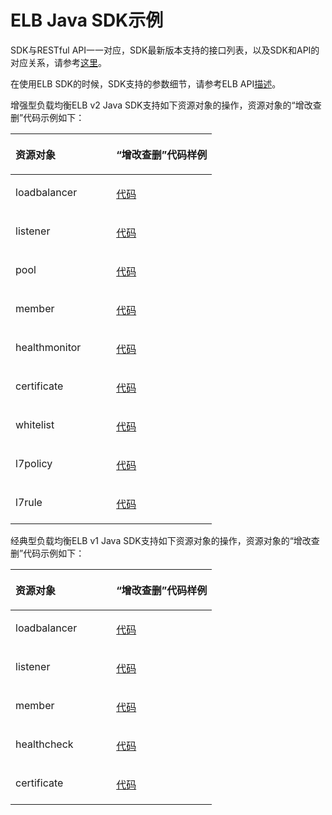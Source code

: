 # ELB Java SDK示例<a name="sdk_01_0021"></a>

SDK与RESTful API一一对应，SDK最新版本支持的接口列表，以及SDK和API的对应关系，请参考[这里](Java-ELB.md)。

在使用ELB SDK的时候，SDK支持的参数细节，请参考ELB API[描述](https://support.huaweicloud.com/api-elb/zh-cn_topic_0022480177.html)。

增强型负载均衡ELB v2 Java SDK支持如下资源对象的操作，资源对象的“增改查删”代码示例如下：

<a name="table136501831193114"></a>
<table><thead align="left"><tr id="row1285453112317"><th class="cellrowborder" valign="top" width="50%" id="mcps1.1.3.1.1"><p id="p11854113103110"><a name="p11854113103110"></a><a name="p11854113103110"></a>资源对象</p>
</th>
<th class="cellrowborder" valign="top" width="50%" id="mcps1.1.3.1.2"><p id="p12854143123117"><a name="p12854143123117"></a><a name="p12854143123117"></a>“增改查删”代码样例</p>
</th>
</tr>
</thead>
<tbody><tr id="row10854331133111"><td class="cellrowborder" valign="top" width="50%" headers="mcps1.1.3.1.1 "><p id="p885418316318"><a name="p885418316318"></a><a name="p885418316318"></a>loadbalancer</p>
</td>
<td class="cellrowborder" valign="top" width="50%" headers="mcps1.1.3.1.2 "><p id="p1785463153113"><a name="p1785463153113"></a><a name="p1785463153113"></a><a href="https://github.com/huaweicloud/huaweicloud-sdk-java/blob/master/examples/elb/v2/Loadbalancer.java" target="_blank" rel="noopener noreferrer">代码</a></p>
</td>
</tr>
<tr id="row28541314313"><td class="cellrowborder" valign="top" width="50%" headers="mcps1.1.3.1.1 "><p id="p485418312316"><a name="p485418312316"></a><a name="p485418312316"></a>listener</p>
</td>
<td class="cellrowborder" valign="top" width="50%" headers="mcps1.1.3.1.2 "><p id="p985423110319"><a name="p985423110319"></a><a name="p985423110319"></a><a href="https://github.com/huaweicloud/huaweicloud-sdk-java/blob/master/examples/elb/v2/Listener.java" target="_blank" rel="noopener noreferrer">代码</a></p>
</td>
</tr>
<tr id="row1185420311312"><td class="cellrowborder" valign="top" width="50%" headers="mcps1.1.3.1.1 "><p id="p1685483117318"><a name="p1685483117318"></a><a name="p1685483117318"></a>pool</p>
</td>
<td class="cellrowborder" valign="top" width="50%" headers="mcps1.1.3.1.2 "><p id="p168553317319"><a name="p168553317319"></a><a name="p168553317319"></a><a href="https://github.com/huaweicloud/huaweicloud-sdk-java/blob/master/examples/elb/v2/Pool.java" target="_blank" rel="noopener noreferrer">代码</a></p>
</td>
</tr>
<tr id="row1285503143116"><td class="cellrowborder" valign="top" width="50%" headers="mcps1.1.3.1.1 "><p id="p985573103118"><a name="p985573103118"></a><a name="p985573103118"></a>member</p>
</td>
<td class="cellrowborder" valign="top" width="50%" headers="mcps1.1.3.1.2 "><p id="p78552312312"><a name="p78552312312"></a><a name="p78552312312"></a><a href="https://github.com/huaweicloud/huaweicloud-sdk-java/blob/master/examples/elb/v2/Member.java" target="_blank" rel="noopener noreferrer">代码</a></p>
</td>
</tr>
<tr id="row158551831113120"><td class="cellrowborder" valign="top" width="50%" headers="mcps1.1.3.1.1 "><p id="p11855103193119"><a name="p11855103193119"></a><a name="p11855103193119"></a>healthmonitor</p>
</td>
<td class="cellrowborder" valign="top" width="50%" headers="mcps1.1.3.1.2 "><p id="p485563123117"><a name="p485563123117"></a><a name="p485563123117"></a><a href="https://github.com/huaweicloud/huaweicloud-sdk-java/blob/master/examples/elb/v2/Healthmonitor.java" target="_blank" rel="noopener noreferrer">代码</a></p>
</td>
</tr>
<tr id="row3855731183112"><td class="cellrowborder" valign="top" width="50%" headers="mcps1.1.3.1.1 "><p id="p48556318312"><a name="p48556318312"></a><a name="p48556318312"></a>certificate</p>
</td>
<td class="cellrowborder" valign="top" width="50%" headers="mcps1.1.3.1.2 "><p id="p1285514312315"><a name="p1285514312315"></a><a name="p1285514312315"></a><a href="https://github.com/huaweicloud/huaweicloud-sdk-java/blob/master/examples/elb/v2/Certificate.java" target="_blank" rel="noopener noreferrer">代码</a></p>
</td>
</tr>
<tr id="row58558310317"><td class="cellrowborder" valign="top" width="50%" headers="mcps1.1.3.1.1 "><p id="p12855113163115"><a name="p12855113163115"></a><a name="p12855113163115"></a>whitelist</p>
</td>
<td class="cellrowborder" valign="top" width="50%" headers="mcps1.1.3.1.2 "><p id="p15855193116319"><a name="p15855193116319"></a><a name="p15855193116319"></a><a href="https://github.com/huaweicloud/huaweicloud-sdk-java/blob/master/examples/elb/v2/Whitelist.java" target="_blank" rel="noopener noreferrer">代码</a></p>
</td>
</tr>
<tr id="row1985543110314"><td class="cellrowborder" valign="top" width="50%" headers="mcps1.1.3.1.1 "><p id="p1585583113312"><a name="p1585583113312"></a><a name="p1585583113312"></a>l7policy</p>
</td>
<td class="cellrowborder" valign="top" width="50%" headers="mcps1.1.3.1.2 "><p id="p3855143111314"><a name="p3855143111314"></a><a name="p3855143111314"></a><a href="https://github.com/huaweicloud/huaweicloud-sdk-java/blob/master/examples/elb/v2/L7policy.java" target="_blank" rel="noopener noreferrer">代码</a></p>
</td>
</tr>
<tr id="row1885583119319"><td class="cellrowborder" valign="top" width="50%" headers="mcps1.1.3.1.1 "><p id="p1285513313318"><a name="p1285513313318"></a><a name="p1285513313318"></a>l7rule</p>
</td>
<td class="cellrowborder" valign="top" width="50%" headers="mcps1.1.3.1.2 "><p id="p12855123110312"><a name="p12855123110312"></a><a name="p12855123110312"></a><a href="https://github.com/huaweicloud/huaweicloud-sdk-java/blob/master/examples/elb/v2/L7rule.java" target="_blank" rel="noopener noreferrer">代码</a></p>
</td>
</tr>
</tbody>
</table>

经典型负载均衡ELB v1 Java SDK支持如下资源对象的操作，资源对象的“增改查删”代码示例如下：

<a name="table1167963119319"></a>
<table><thead align="left"><tr id="row208554311319"><th class="cellrowborder" valign="top" width="50%" id="mcps1.1.3.1.1"><p id="p38552031203114"><a name="p38552031203114"></a><a name="p38552031203114"></a>资源对象</p>
</th>
<th class="cellrowborder" valign="top" width="50%" id="mcps1.1.3.1.2"><p id="p1785515315313"><a name="p1785515315313"></a><a name="p1785515315313"></a>“增改查删”代码样例</p>
</th>
</tr>
</thead>
<tbody><tr id="row1585514311319"><td class="cellrowborder" valign="top" width="50%" headers="mcps1.1.3.1.1 "><p id="p20855203173119"><a name="p20855203173119"></a><a name="p20855203173119"></a>loadbalancer</p>
</td>
<td class="cellrowborder" valign="top" width="50%" headers="mcps1.1.3.1.2 "><p id="p1085513317312"><a name="p1085513317312"></a><a name="p1085513317312"></a><a href="https://github.com/huaweicloud/huaweicloud-sdk-java/blob/master/examples/elb/v1/ClassicLoadbalancer.java" target="_blank" rel="noopener noreferrer">代码</a></p>
</td>
</tr>
<tr id="row1185518312317"><td class="cellrowborder" valign="top" width="50%" headers="mcps1.1.3.1.1 "><p id="p13855203118315"><a name="p13855203118315"></a><a name="p13855203118315"></a>listener</p>
</td>
<td class="cellrowborder" valign="top" width="50%" headers="mcps1.1.3.1.2 "><p id="p17855631153110"><a name="p17855631153110"></a><a name="p17855631153110"></a><a href="https://github.com/huaweicloud/huaweicloud-sdk-java/blob/master/examples/elb/v1/ClassicListener.java" target="_blank" rel="noopener noreferrer">代码</a></p>
</td>
</tr>
<tr id="row1485523111318"><td class="cellrowborder" valign="top" width="50%" headers="mcps1.1.3.1.1 "><p id="p1585543119314"><a name="p1585543119314"></a><a name="p1585543119314"></a>member</p>
</td>
<td class="cellrowborder" valign="top" width="50%" headers="mcps1.1.3.1.2 "><p id="p1185514319319"><a name="p1185514319319"></a><a name="p1185514319319"></a><a href="https://github.com/huaweicloud/huaweicloud-sdk-java/blob/master/examples/elb/v1/ClassicMember.java" target="_blank" rel="noopener noreferrer">代码</a></p>
</td>
</tr>
<tr id="row1855123118318"><td class="cellrowborder" valign="top" width="50%" headers="mcps1.1.3.1.1 "><p id="p685583173111"><a name="p685583173111"></a><a name="p685583173111"></a>healthcheck</p>
</td>
<td class="cellrowborder" valign="top" width="50%" headers="mcps1.1.3.1.2 "><p id="p2085513193117"><a name="p2085513193117"></a><a name="p2085513193117"></a><a href="https://github.com/huaweicloud/huaweicloud-sdk-java/blob/master/examples/elb/v1/ClassicHealthcheck.java" target="_blank" rel="noopener noreferrer">代码</a></p>
</td>
</tr>
<tr id="row1085517314314"><td class="cellrowborder" valign="top" width="50%" headers="mcps1.1.3.1.1 "><p id="p3855143116312"><a name="p3855143116312"></a><a name="p3855143116312"></a>certificate</p>
</td>
<td class="cellrowborder" valign="top" width="50%" headers="mcps1.1.3.1.2 "><p id="p1485593114314"><a name="p1485593114314"></a><a name="p1485593114314"></a><a href="https://github.com/huaweicloud/huaweicloud-sdk-java/blob/master/examples/elb/v1/ClassicCertificate.java" target="_blank" rel="noopener noreferrer">代码</a></p>
</td>
</tr>
</tbody>
</table>

